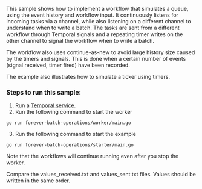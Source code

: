This sample shows how to implement a workflow that simulates a queue, using the event history and workflow input. It continuously listens for incoming tasks via a channel, while also listening on a different channel to understand when to write a batch. The tasks are sent from a different workflow through Temporal signals and a repeating timer writes on the other channel to signal the workflow when to write a batch.

The workflow also uses continue-as-new to avoid large history size caused by the timers and signals. This is done when a certain number of events (signal received, timer fired) have been recorded.

The example also illustrates how to simulate a ticker using timers.

### Steps to run this sample:
1) Run a [Temporal service](https://github.com/temporalio/samples-go/tree/main/#how-to-use).
2) Run the following command to start the worker
```
go run forever-batch-operations/worker/main.go
```
3) Run the following command to start the example
```
go run forever-batch-operations/starter/main.go
```

Note that the workflows will continue running even after you stop the worker.

Compare the values_received.txt and values_sent.txt files. Values should be written in the same order.

